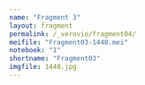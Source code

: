 ```yaml
---
name: "Fragment 3"
layout: fragment
permalink: /_verovio/fragment04/
meifile: "Fragment03-1448.mei"
notebook: "1"
shortname: "Fragment03"
imgfile: 1448.jpg
---
```

